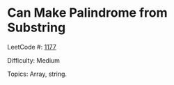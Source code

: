 # Can Make Palindrome from Substring

LeetCode #: [1177](https://leetcode.com/problems/can-make-palindrome-from-substring/)

Difficulty: Medium

Topics: Array, string.
